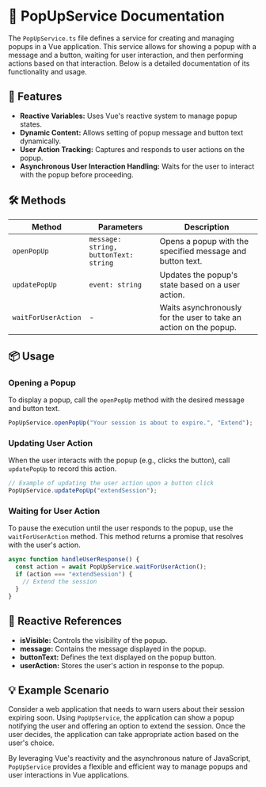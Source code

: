 # 📄 PopUpService Documentation

The `PopUpService.ts` file defines a service for creating and managing popups in a Vue application. This service allows for showing a popup with a message and a button, waiting for user interaction, and then performing actions based on that interaction. Below is a detailed documentation of its functionality and usage.

## 🌟 Features

- **Reactive Variables:** Uses Vue's reactive system to manage popup states.
- **Dynamic Content:** Allows setting of popup message and button text dynamically.
- **User Action Tracking:** Captures and responds to user actions on the popup.
- **Asynchronous User Interaction Handling:** Waits for the user to interact with the popup before proceeding.

## 🛠️ Methods

| Method              | Parameters                           | Description                                                               |
|---------------------|--------------------------------------|---------------------------------------------------------------------------|
| `openPopUp`         | `message: string, buttonText: string`| Opens a popup with the specified message and button text.                 |
| `updatePopUp`       | `event: string`                      | Updates the popup's state based on a user action.                         |
| `waitForUserAction` | -                                    | Waits asynchronously for the user to take an action on the popup.         |

## 📦 Usage

### **Opening a Popup**

To display a popup, call the `openPopUp` method with the desired message and button text.

```typescript
PopUpService.openPopUp("Your session is about to expire.", "Extend");
```

### **Updating User Action**

When the user interacts with the popup (e.g., clicks the button), call `updatePopUp` to record this action.

```typescript
// Example of updating the user action upon a button click
PopUpService.updatePopUp("extendSession");
```

### **Waiting for User Action**

To pause the execution until the user responds to the popup, use the `waitForUserAction` method. This method returns a promise that resolves with the user's action.

```typescript
async function handleUserResponse() {
  const action = await PopUpService.waitForUserAction();
  if (action === "extendSession") {
    // Extend the session
  }
}
```

## 🎨 Reactive References

- **isVisible:** Controls the visibility of the popup.
- **message:** Contains the message displayed in the popup.
- **buttonText:** Defines the text displayed on the popup button.
- **userAction:** Stores the user's action in response to the popup.

## 💡 Example Scenario

Consider a web application that needs to warn users about their session expiring soon. Using `PopUpService`, the application can show a popup notifying the user and offering an option to extend the session. Once the user decides, the application can take appropriate action based on the user's choice.

By leveraging Vue's reactivity and the asynchronous nature of JavaScript, `PopUpService` provides a flexible and efficient way to manage popups and user interactions in Vue applications.